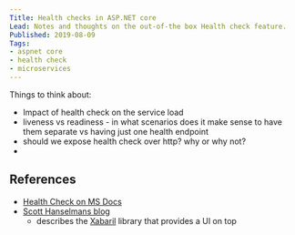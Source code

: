 ```yaml
---
Title: Health checks in ASP.NET core
Lead: Notes and thoughts on the out-of-the box Health check feature.
Published: 2019-08-09
Tags: 
- aspnet core
- health check
- microservices
---
```



Things to think about:
- Impact of health check on the service load
- liveness vs readiness - in what scenarios does it make sense to have them separate vs having just one health endpoint
- should we expose health check over http? why or why not?
- 

## References

- [Health Check on MS Docs](https://docs.microsoft.com/en-us/aspnet/core/host-and-deploy/health-checks?view=aspnetcore-2.2)
- [Scott Hanselmans blog](https://github.com/Xabaril/AspNetCore.Diagnostics.HealthChecks?WT.mc_id=-blog-scottha) 
    - describes the [Xabaril](https://github.com/Xabaril/AspNetCore.Diagnostics.HealthChecks?WT.mc_id=-blog-scottha) library that provides a UI on top